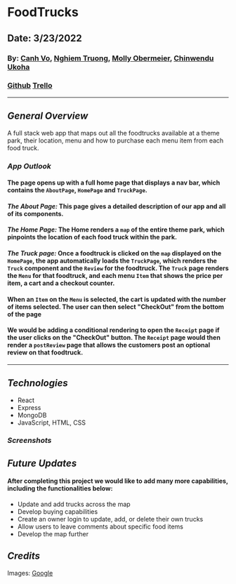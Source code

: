 # FoodTrucks

## Date: 3/23/2022

### By: [Canh Vo](https://www.linkedin.com/in/canh-vo-056122188/), [Nghiem Truong](https://www.linkedin.com/in/nghiem-v-truong/), [Molly Obermeier](https://www.linkedin.com/in/marie-obermeier-6b6b03158/), [Chinwendu Ukoha](https://www.linkedin.com/in/chinwenduukoha)

### [Github](https://github.com/vinhnghiemcr/FoodTrucks) [Trello](https://trello.com/b/WilzloTi/foodtrucks)

---

## **_General Overview_**

A full stack web app that maps out all the foodtrucks available at a theme park, their location, menu and how to purchase each menu item from each food truck.

### **_App Outlook_**

#### The page opens up with a full home page that displays a nav bar, which contains the `AboutPage`, `HomePage` and `TruckPage`.

#### **_The About Page:_** This page gives a detailed description of our app and all of its components.

#### **_The Home Page:_** The Home renders a `map` of the entire theme park, which pinpoints the location of each food truck within the park.

#### **_The Truck page:_** Once a foodtruck is clicked on the `map` displayed on the `HomePage`, the app automatically loads the `TruckPage`, which renders the `Truck` component and the `Review` for the foodtruck. The `Truck` page renders the `Menu` for that foodtruck, and each menu `Item` that shows the price per item, a cart and a checkout counter.

#### When an `Item` on the `Menu` is selected, the cart is updated with the number of items selected. The user can then select "CheckOut" from the bottom of the page

#### We would be adding a conditional rendering to open the `Receipt` page if the user clicks on the "CheckOut" button. The `Receipt` page would then render a `postReview` page that allows the customers post an optional review on that foodtruck.

---

## **_Technologies_**
- React
- Express
- MongoDB
- JavaScript, HTML, CSS

### **_Screenshots_**

## **_Future Updates_**

#### After completing this project we would like to add many more capabilities, including the functionalities below:

- Update and add trucks across the map
- Develop buying capabilities
- Create an owner login to update, add, or delete their own trucks
- Allow users to leave comments about specific food items
- Develop the map further

## **_Credits_**

Images: [Google](https://www.google.com/)
